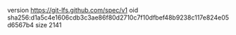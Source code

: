 version https://git-lfs.github.com/spec/v1
oid sha256:d1a5c4e1606cdb3c3ae86f80d2710c7f10dfbef48b9238c117e824e05d6567b4
size 2141

